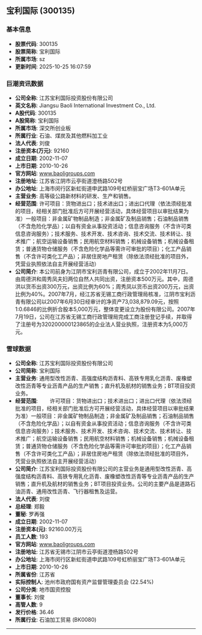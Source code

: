 ## 宝利国际 (300135)

### 基本信息

- **股票代码**: 300135
- **股票简称**: 宝利国际
- **所属市场**: sz
- **更新时间**: 2025-10-25 16:07:59

### 巨潮资讯数据

- **公司全称**: 江苏宝利国际投资股份有限公司
- **英文名称**: Jiangsu Baoli International Investment Co., Ltd.
- **A股代码**: 300135
- **A股简称**: 宝利国际
- **所属市场**: 深交所创业板
- **所属行业**: 石油、煤炭及其他燃料加工业
- **法人代表**: 刘俊
- **注册资本(万元)**: 92160
- **成立日期**: 2002-11-07
- **上市日期**: 2010-10-26
- **官方网站**: www.baoligroups.com
- **注册地址**: 江苏省江阴市云亭街道澄杨路502号
- **办公地址**: 上海市闵行区新虹街道申武路109号虹桥丽宝广场T3-601A单元
- **主营业务**: 高等级公路新材料的研发、生产和销售。
- **经营范围**: 许可项目：货物进出口；技术进出口；进出口代理（依法须经批准的项目，经相关部门批准后方可开展经营活动，具体经营项目以审批结果为准）一般项目：非金属矿物制品制造；非金属矿及制品销售；石油制品销售（不含危险化学品）；以自有资金从事投资活动；信息咨询服务（不含许可类信息咨询服务）；技术服务、技术开发、技术咨询、技术交流、技术转让、技术推广；航空运输设备销售；民用航空材料销售；机械设备销售；机械设备租赁；普通货物仓储服务（不含危险化学品等需许可审批的项目）；化工产品销售（不含许可类化工产品）；非居住房地产租赁（除依法须经批准的项目外，凭营业执照依法自主开展经营活动）
- **公司简介**: 本公司前身为江阴市宝利沥青有限公司，成立于2002年11月7日。由周德洪和周秀凤夫妇两位自然人共同出资，注册资本500万元。其中，周德洪以货币出资300万元，出资比例为60%；周秀凤以货币出资200万元，出资比例为40%。2007年7月，经江苏省无锡工商行政管理局核准，江阴市宝利沥青有限公司以2007年6月30日经审计的净资产73,038,879.09元，按照1:0.6846的比例折合股本5,000万元，整体变更设立为股份有限公司。2007年7月19日，公司在江苏省无锡工商行政管理局完成工商注册登记手续，并取得了注册号为320200000123865的企业法人营业执照，注册资本为5,000万元。

### 雪球数据

- **公司全称**: 江苏宝利国际投资股份有限公司
- **公司简称**: 宝利国际
- **主营业务**: 通用型改性沥青、高强度结构沥青料、高铁专用乳化沥青、废橡塑改性沥青等专业沥青产品的生产销售；直升机及航材的销售业务；BT项目投资业务。
- **经营范围**: 　　许可项目：货物进出口；技术进出口；进出口代理（依法须经批准的项目，经相关部门批准后方可开展经营活动，具体经营项目以审批结果为准）一般项目：非金属矿物制品制造；非金属矿及制品销售；石油制品销售（不含危险化学品）；以自有资金从事投资活动；信息咨询服务（不含许可类信息咨询服务）；技术服务、技术开发、技术咨询、技术交流、技术转让、技术推广；航空运输设备销售；民用航空材料销售；机械设备销售；机械设备租赁；普通货物仓储服务（不含危险化学品等需许可审批的项目）；化工产品销售（不含许可类化工产品）；非居住房地产租赁（除依法须经批准的项目外，凭营业执照依法自主开展经营活动）
- **公司简介**: 江苏宝利国际投资股份有限公司的主营业务是通用型改性沥青、高强度结构沥青料、高铁专用乳化沥青、废橡塑改性沥青等专业沥青产品的生产销售；直升机及航材的销售业务；BT项目投资业务。公司的主要产品是道路石油沥青、通用改性沥青、飞行器租售及运营。
- **法人代表**: 刘俊
- **总经理**: 郑毅
- **董秘**: 罗再强
- **成立日期**: 2002-11-07
- **注册资本(元)**: 92160.00万元
- **员工人数**: 193
- **官方网站**: www.baoligroups.com
- **注册地址**: 江苏省无锡市江阴市云亭街道澄杨路502号
- **办公地址**: 上海市闵行区新虹街道申武路109号虹桥丽宝广场T3-601A单元
- **上市日期**: 2010-10-26
- **所属省份**: 江苏省
- **实际控制人**: 池州市政府国有资产监督管理委员会 (22.54%)
- **公司分类**: 地市国资控股
- **董事长**: 刘俊
- **高管人数**: 9
- **发行价格**: 36.46
- **所属行业**: 石油加工贸易 (BK0080)

---